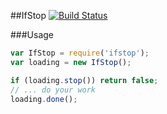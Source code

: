 ##IfStop [![Build Status](https://travis-ci.org/ericdum/wait.svg?branch=master)](https://travis-ci.org/ericdum/wait)

###Usage

```javascript
var IfStop = require('ifstop');
var loading = new IfStop();

if (loading.stop()) return false;
// ... do your work
loading.done();

```
